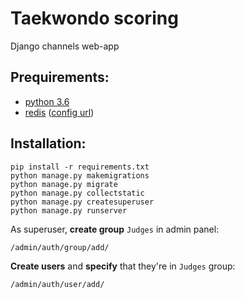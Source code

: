 # Taekwondo scoring

Django channels web-app

## Prequirements:

- [python 3.6](https://www.python.org/downloads/)
- [redis](https://redis.io/download) ([config url](https://github.com/van4oza/taekwondo/blob/e6de2490c741d6549d76272d6e083aeeff56a8da/taekwondo/settings.py#L79))

## Installation:

```
pip install -r requirements.txt
python manage.py makemigrations
python manage.py migrate
python manage.py collectstatic
python manage.py createsuperuser
python manage.py runserver
```

As superuser, **create group** `Judges` in admin panel:

`/admin/auth/group/add/`

**Create users** and **specify** that they're in `Judges` group:

`/admin/auth/user/add/`